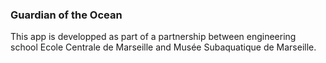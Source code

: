 ### Guardian of the Ocean

This app is developped as part of a partnership between engineering school Ecole Centrale de Marseille and Musée Subaquatique de Marseille.

